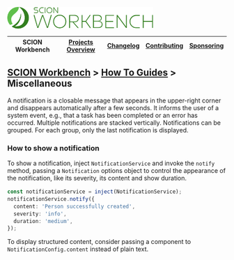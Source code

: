 <a href="/README.md"><img src="/resources/branding/scion-workbench-banner.svg" height="50" alt="SCION Workbench"></a>

| SCION Workbench | [Projects Overview][menu-projects-overview] | [Changelog][menu-changelog] | [Contributing][menu-contributing] | [Sponsoring][menu-sponsoring] |  
| --- | --- | --- | --- | --- |

## [SCION Workbench][menu-home] > [How To Guides][menu-how-to] > Miscellaneous

A notification is a closable message that appears in the upper-right corner and disappears automatically after a few seconds. It informs the user of a system event, e.g., that a task has been completed or an error has occurred. Multiple notifications are stacked vertically. Notifications can be grouped. For each group, only the last notification is displayed.

### How to show a notification
To show a notification, inject `NotificationService` and invoke the `notify` method, passing a `Notification` options object to control the appearance of the notification, like its severity, its content and show duration.

```ts
const notificationService = inject(NotificationService);
notificationService.notify({
  content: 'Person successfully created',
  severity: 'info',
  duration: 'medium',
});
```

To display structured content, consider passing a component to `NotificationConfig.content` instead of plain text.

[menu-how-to]: /docs/site/howto/how-to.md

[menu-home]: /README.md
[menu-projects-overview]: /docs/site/projects-overview.md
[menu-changelog]: /docs/site/changelog.md
[menu-contributing]: /CONTRIBUTING.md
[menu-sponsoring]: /docs/site/sponsoring.md
